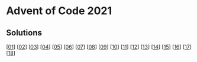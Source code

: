 # Advent of Code 2021

## Solutions

[[01](lib/01/solve.exs)] [[02](lib/02/solve.exs)] [[03](lib/03/solve.exs)] [[04](lib/04/solve.exs)] [[05](lib/05/solve.exs)] [[06](lib/06/solve.exs)] [[07](lib/07/solve.exs)] [[08](lib/08/solve.exs)] [[09](lib/09/solve.exs)] [[10](lib/10/solve.exs)] [[11](lib/11/solve.exs)] [[12](lib/12/solve.exs)] [[13](lib/13/solve.exs)] [[14](lib/14/solve.exs)] [[15](lib/15/solve.exs)] [[16](lib/16/solve.exs)] [[17](lib/17/pythonsolution.py)] [[18](lib/18/pythonsolution.py)]
